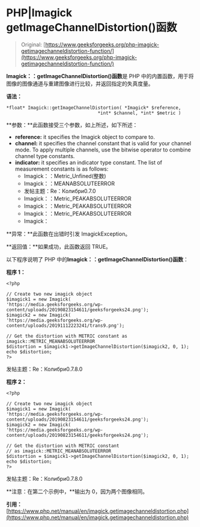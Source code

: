 # PHP|Imagick getImageChannelDistortion()函数

> Original: [https://www.geeksforgeeks.org/php-imagick-getimagechanneldistortion-function/](https://www.geeksforgeeks.org/php-imagick-getimagechanneldistortion-function/)

**Imagick：：getImageChannelDistortion()函数**是 PHP 中的内置函数，用于将图像的图像通道与重建图像进行比较，并返回指定的失真度量。

**语法：**

```
*float* Imagick::getImageChannelDistortion( *Imagick* $reference,
                                  *int* $channel, *int* $metric )
```

**参数：**此函数接受三个参数，如上所述，如下所述：

*   **reference:** it specifies the Imagick object to compare to.
*   **channel:** it specifies the channel constant that is valid for your channel mode. To apply multiple channels, use the bitwise operator to combine channel type constants.
*   **indicator:** it specifies an indicator type constant. The list of measurement constants is as follows:
    *   Imagick：：Metric_Unfined(整数)
    *   Imagick：：MEANABSOLUTEERROR
    *   发帖主题：Re：Колибри0.7.0
    *   Imagick：：Metric_PEAKABSOLUTEERROR
    *   Imagick：：Metric_PEAKABSOLUTEERROR
    *   Imagick：：Metric_PEAKABSOLUTEERROR
    *   Imagick：

**异常：**此函数在出错时引发 ImagickException。

**返回值：**如果成功，此函数返回 TRUE。

以下程序说明了 PHP 中的**Imagick：：getImageChannelDistortion()函数**：

**程序 1：**

```
<?php

// Create two new imagick object
$imagick1 = new Imagick(
'https://media.geeksforgeeks.org/wp-content/uploads/20190823154611/geeksforgeeks24.png');
$imagick2 = new Imagick(
'https://media.geeksforgeeks.org/wp-content/uploads/20191112223241/trans9.png');

// Get the distortion with METRIC constant as imagick::METRIC_MEANABSOLUTEERROR
$distortion = $imagick1->getImageChannelDistortion($imagick2, 0, 1);
echo $distortion;
?>
```

发帖主题：Re：Колибри0.7.8.0

**程序 2：**

```
<?php

// Create two new imagick object
$imagick1 = new Imagick(
'https://media.geeksforgeeks.org/wp-content/uploads/20190823154611/geeksforgeeks24.png');
$imagick2 = new Imagick(
'https://media.geeksforgeeks.org/wp-content/uploads/20190823154611/geeksforgeeks24.png');

// Get the distortion with METRIC constant
// as imagick::METRIC_MEANABSOLUTEERROR
$distortion = $imagick1->getImageChannelDistortion($imagick2, 0, 1);
echo $distortion;
?>
```

发帖主题：Re：Колибри0.7.8.0

**注意：在第二个示例中，**输出为 0，因为两个图像相同。

**引用：**[https://www.php.net/manual/en/imagick.getimagechanneldistortion.php](https://www.php.net/manual/en/imagick.getimagechanneldistortion.php)